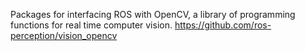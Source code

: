 Packages for interfacing ROS with OpenCV, a library of programming functions for real time computer vision.
https://github.com/ros-perception/vision_opencv
